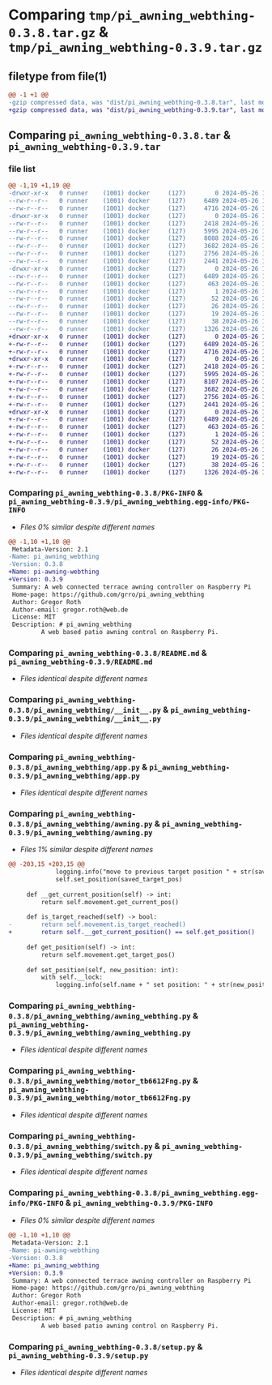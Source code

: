 # Comparing `tmp/pi_awning_webthing-0.3.8.tar.gz` & `tmp/pi_awning_webthing-0.3.9.tar.gz`

## filetype from file(1)

```diff
@@ -1 +1 @@
-gzip compressed data, was "dist/pi_awning_webthing-0.3.8.tar", last modified: Sun May 26 13:02:56 2024, max compression
+gzip compressed data, was "dist/pi_awning_webthing-0.3.9.tar", last modified: Sun May 26 13:09:02 2024, max compression
```

## Comparing `pi_awning_webthing-0.3.8.tar` & `pi_awning_webthing-0.3.9.tar`

### file list

```diff
@@ -1,19 +1,19 @@
-drwxr-xr-x   0 runner    (1001) docker     (127)        0 2024-05-26 13:02:56.000000 pi_awning_webthing-0.3.8/
--rw-r--r--   0 runner    (1001) docker     (127)     6489 2024-05-26 13:02:56.000000 pi_awning_webthing-0.3.8/PKG-INFO
--rw-r--r--   0 runner    (1001) docker     (127)     4716 2024-05-26 13:02:42.000000 pi_awning_webthing-0.3.8/README.md
-drwxr-xr-x   0 runner    (1001) docker     (127)        0 2024-05-26 13:02:56.000000 pi_awning_webthing-0.3.8/pi_awning_webthing/
--rw-r--r--   0 runner    (1001) docker     (127)     2418 2024-05-26 13:02:42.000000 pi_awning_webthing-0.3.8/pi_awning_webthing/__init__.py
--rw-r--r--   0 runner    (1001) docker     (127)     5995 2024-05-26 13:02:42.000000 pi_awning_webthing-0.3.8/pi_awning_webthing/app.py
--rw-r--r--   0 runner    (1001) docker     (127)     8088 2024-05-26 13:02:42.000000 pi_awning_webthing-0.3.8/pi_awning_webthing/awning.py
--rw-r--r--   0 runner    (1001) docker     (127)     3682 2024-05-26 13:02:42.000000 pi_awning_webthing-0.3.8/pi_awning_webthing/awning_webthing.py
--rw-r--r--   0 runner    (1001) docker     (127)     2756 2024-05-26 13:02:42.000000 pi_awning_webthing-0.3.8/pi_awning_webthing/motor_tb6612Fng.py
--rw-r--r--   0 runner    (1001) docker     (127)     2441 2024-05-26 13:02:42.000000 pi_awning_webthing-0.3.8/pi_awning_webthing/switch.py
-drwxr-xr-x   0 runner    (1001) docker     (127)        0 2024-05-26 13:02:56.000000 pi_awning_webthing-0.3.8/pi_awning_webthing.egg-info/
--rw-r--r--   0 runner    (1001) docker     (127)     6489 2024-05-26 13:02:56.000000 pi_awning_webthing-0.3.8/pi_awning_webthing.egg-info/PKG-INFO
--rw-r--r--   0 runner    (1001) docker     (127)      463 2024-05-26 13:02:56.000000 pi_awning_webthing-0.3.8/pi_awning_webthing.egg-info/SOURCES.txt
--rw-r--r--   0 runner    (1001) docker     (127)        1 2024-05-26 13:02:56.000000 pi_awning_webthing-0.3.8/pi_awning_webthing.egg-info/dependency_links.txt
--rw-r--r--   0 runner    (1001) docker     (127)       52 2024-05-26 13:02:56.000000 pi_awning_webthing-0.3.8/pi_awning_webthing.egg-info/entry_points.txt
--rw-r--r--   0 runner    (1001) docker     (127)       26 2024-05-26 13:02:56.000000 pi_awning_webthing-0.3.8/pi_awning_webthing.egg-info/requires.txt
--rw-r--r--   0 runner    (1001) docker     (127)       19 2024-05-26 13:02:56.000000 pi_awning_webthing-0.3.8/pi_awning_webthing.egg-info/top_level.txt
--rw-r--r--   0 runner    (1001) docker     (127)       38 2024-05-26 13:02:56.000000 pi_awning_webthing-0.3.8/setup.cfg
--rw-r--r--   0 runner    (1001) docker     (127)     1326 2024-05-26 13:02:42.000000 pi_awning_webthing-0.3.8/setup.py
+drwxr-xr-x   0 runner    (1001) docker     (127)        0 2024-05-26 13:09:02.000000 pi_awning_webthing-0.3.9/
+-rw-r--r--   0 runner    (1001) docker     (127)     6489 2024-05-26 13:09:02.000000 pi_awning_webthing-0.3.9/PKG-INFO
+-rw-r--r--   0 runner    (1001) docker     (127)     4716 2024-05-26 13:08:51.000000 pi_awning_webthing-0.3.9/README.md
+drwxr-xr-x   0 runner    (1001) docker     (127)        0 2024-05-26 13:09:02.000000 pi_awning_webthing-0.3.9/pi_awning_webthing/
+-rw-r--r--   0 runner    (1001) docker     (127)     2418 2024-05-26 13:08:51.000000 pi_awning_webthing-0.3.9/pi_awning_webthing/__init__.py
+-rw-r--r--   0 runner    (1001) docker     (127)     5995 2024-05-26 13:08:51.000000 pi_awning_webthing-0.3.9/pi_awning_webthing/app.py
+-rw-r--r--   0 runner    (1001) docker     (127)     8107 2024-05-26 13:08:51.000000 pi_awning_webthing-0.3.9/pi_awning_webthing/awning.py
+-rw-r--r--   0 runner    (1001) docker     (127)     3682 2024-05-26 13:08:51.000000 pi_awning_webthing-0.3.9/pi_awning_webthing/awning_webthing.py
+-rw-r--r--   0 runner    (1001) docker     (127)     2756 2024-05-26 13:08:51.000000 pi_awning_webthing-0.3.9/pi_awning_webthing/motor_tb6612Fng.py
+-rw-r--r--   0 runner    (1001) docker     (127)     2441 2024-05-26 13:08:51.000000 pi_awning_webthing-0.3.9/pi_awning_webthing/switch.py
+drwxr-xr-x   0 runner    (1001) docker     (127)        0 2024-05-26 13:09:02.000000 pi_awning_webthing-0.3.9/pi_awning_webthing.egg-info/
+-rw-r--r--   0 runner    (1001) docker     (127)     6489 2024-05-26 13:09:01.000000 pi_awning_webthing-0.3.9/pi_awning_webthing.egg-info/PKG-INFO
+-rw-r--r--   0 runner    (1001) docker     (127)      463 2024-05-26 13:09:02.000000 pi_awning_webthing-0.3.9/pi_awning_webthing.egg-info/SOURCES.txt
+-rw-r--r--   0 runner    (1001) docker     (127)        1 2024-05-26 13:09:01.000000 pi_awning_webthing-0.3.9/pi_awning_webthing.egg-info/dependency_links.txt
+-rw-r--r--   0 runner    (1001) docker     (127)       52 2024-05-26 13:09:01.000000 pi_awning_webthing-0.3.9/pi_awning_webthing.egg-info/entry_points.txt
+-rw-r--r--   0 runner    (1001) docker     (127)       26 2024-05-26 13:09:01.000000 pi_awning_webthing-0.3.9/pi_awning_webthing.egg-info/requires.txt
+-rw-r--r--   0 runner    (1001) docker     (127)       19 2024-05-26 13:09:01.000000 pi_awning_webthing-0.3.9/pi_awning_webthing.egg-info/top_level.txt
+-rw-r--r--   0 runner    (1001) docker     (127)       38 2024-05-26 13:09:02.000000 pi_awning_webthing-0.3.9/setup.cfg
+-rw-r--r--   0 runner    (1001) docker     (127)     1326 2024-05-26 13:08:51.000000 pi_awning_webthing-0.3.9/setup.py
```

### Comparing `pi_awning_webthing-0.3.8/PKG-INFO` & `pi_awning_webthing-0.3.9/pi_awning_webthing.egg-info/PKG-INFO`

 * *Files 0% similar despite different names*

```diff
@@ -1,10 +1,10 @@
 Metadata-Version: 2.1
-Name: pi_awning_webthing
-Version: 0.3.8
+Name: pi-awning-webthing
+Version: 0.3.9
 Summary: A web connected terrace awning controller on Raspberry Pi
 Home-page: https://github.com/grro/pi_awning_webthing
 Author: Gregor Roth
 Author-email: gregor.roth@web.de
 License: MIT
 Description: # pi_awning_webthing
         A web based patio awning control on Raspberry Pi.
```

### Comparing `pi_awning_webthing-0.3.8/README.md` & `pi_awning_webthing-0.3.9/README.md`

 * *Files identical despite different names*

### Comparing `pi_awning_webthing-0.3.8/pi_awning_webthing/__init__.py` & `pi_awning_webthing-0.3.9/pi_awning_webthing/__init__.py`

 * *Files identical despite different names*

### Comparing `pi_awning_webthing-0.3.8/pi_awning_webthing/app.py` & `pi_awning_webthing-0.3.9/pi_awning_webthing/app.py`

 * *Files identical despite different names*

### Comparing `pi_awning_webthing-0.3.8/pi_awning_webthing/awning.py` & `pi_awning_webthing-0.3.9/pi_awning_webthing/awning.py`

 * *Files 1% similar despite different names*

```diff
@@ -203,15 +203,15 @@
             logging.info("move to previous target position " + str(saved_target_pos))
             self.set_position(saved_target_pos)
 
     def __get_current_position(self) -> int:
         return self.movement.get_current_pos()
 
     def is_target_reached(self) -> bool:
-        return self.movement.is_target_reached()
+        return self.__get_current_position() == self.get_position()
 
     def get_position(self) -> int:
         return self.movement.get_target_pos()
 
     def set_position(self, new_position: int):
         with self.__lock:
             logging.info(self.name + " set position: " + str(new_position))
```

### Comparing `pi_awning_webthing-0.3.8/pi_awning_webthing/awning_webthing.py` & `pi_awning_webthing-0.3.9/pi_awning_webthing/awning_webthing.py`

 * *Files identical despite different names*

### Comparing `pi_awning_webthing-0.3.8/pi_awning_webthing/motor_tb6612Fng.py` & `pi_awning_webthing-0.3.9/pi_awning_webthing/motor_tb6612Fng.py`

 * *Files identical despite different names*

### Comparing `pi_awning_webthing-0.3.8/pi_awning_webthing/switch.py` & `pi_awning_webthing-0.3.9/pi_awning_webthing/switch.py`

 * *Files identical despite different names*

### Comparing `pi_awning_webthing-0.3.8/pi_awning_webthing.egg-info/PKG-INFO` & `pi_awning_webthing-0.3.9/PKG-INFO`

 * *Files 0% similar despite different names*

```diff
@@ -1,10 +1,10 @@
 Metadata-Version: 2.1
-Name: pi-awning-webthing
-Version: 0.3.8
+Name: pi_awning_webthing
+Version: 0.3.9
 Summary: A web connected terrace awning controller on Raspberry Pi
 Home-page: https://github.com/grro/pi_awning_webthing
 Author: Gregor Roth
 Author-email: gregor.roth@web.de
 License: MIT
 Description: # pi_awning_webthing
         A web based patio awning control on Raspberry Pi.
```

### Comparing `pi_awning_webthing-0.3.8/setup.py` & `pi_awning_webthing-0.3.9/setup.py`

 * *Files identical despite different names*

